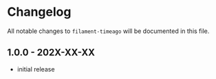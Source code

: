 # Changelog

All notable changes to `filament-timeago` will be documented in this file.

## 1.0.0 - 202X-XX-XX

- initial release
